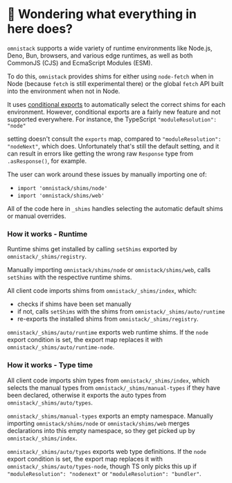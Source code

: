 # 👋 Wondering what everything in here does?

`omnistack` supports a wide variety of runtime environments like Node.js, Deno, Bun, browsers, and various
edge runtimes, as well as both CommonJS (CJS) and EcmaScript Modules (ESM).

To do this, `omnistack` provides shims for either using `node-fetch` when in Node (because `fetch` is still experimental there) or the global `fetch` API built into the environment when not in Node.

It uses [conditional exports](https://nodejs.org/api/packages.html#conditional-exports) to
automatically select the correct shims for each environment. However, conditional exports are a fairly new
feature and not supported everywhere. For instance, the TypeScript `"moduleResolution": "node"`

setting doesn't consult the `exports` map, compared to `"moduleResolution": "nodeNext"`, which does.
Unfortunately that's still the default setting, and it can result in errors like
getting the wrong raw `Response` type from `.asResponse()`, for example.

The user can work around these issues by manually importing one of:

- `import 'omnistack/shims/node'`
- `import 'omnistack/shims/web'`

All of the code here in `_shims` handles selecting the automatic default shims or manual overrides.

### How it works - Runtime

Runtime shims get installed by calling `setShims` exported by `omnistack/_shims/registry`.

Manually importing `omnistack/shims/node` or `omnistack/shims/web`, calls `setShims` with the respective runtime shims.

All client code imports shims from `omnistack/_shims/index`, which:

- checks if shims have been set manually
- if not, calls `setShims` with the shims from `omnistack/_shims/auto/runtime`
- re-exports the installed shims from `omnistack/_shims/registry`.

`omnistack/_shims/auto/runtime` exports web runtime shims.
If the `node` export condition is set, the export map replaces it with `omnistack/_shims/auto/runtime-node`.

### How it works - Type time

All client code imports shim types from `omnistack/_shims/index`, which selects the manual types from `omnistack/_shims/manual-types` if they have been declared, otherwise it exports the auto types from `omnistack/_shims/auto/types`.

`omnistack/_shims/manual-types` exports an empty namespace.
Manually importing `omnistack/shims/node` or `omnistack/shims/web` merges declarations into this empty namespace, so they get picked up by `omnistack/_shims/index`.

`omnistack/_shims/auto/types` exports web type definitions.
If the `node` export condition is set, the export map replaces it with `omnistack/_shims/auto/types-node`, though TS only picks this up if `"moduleResolution": "nodenext"` or `"moduleResolution": "bundler"`.

